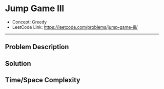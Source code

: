 # Jump Game III

- Concept: Greedy
- LeetCode Link: https://leetcode.com/problems/jump-game-iii/

---

## Problem Description

## Solution

## Time/Space Complexity

